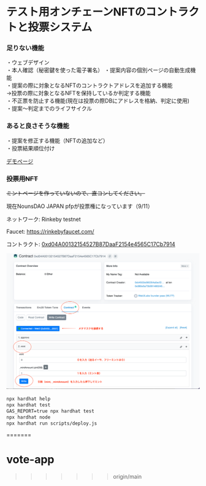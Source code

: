 # テスト用オンチェーンNFTのコントラクトと投票システム

### 足りない機能  

・ウェブデザイン  
・本人確認（秘密鍵を使った電子署名）
・提案内容の個別ページの自動生成機能  
・提案の際に対象となるNFTのコントラクトアドレスを追加する機能  
  →投票の際に対象となるNFTを保持しているか判定する機能  
・不正票を防止する機能(現在は投票の際DBにアドレスを格納、判定に使用)  
・提案〜判定までのライフサイクル  

### あると良さそうな機能  

・提案を修正する機能（NFTの追加など）  
・投票結果順位付け  

[デモページ](https://fluffy-pegasus-f72539.netlify.app/)  

### ~~投票用NFT~~

~~ミントページを作っていないので、直コンしてください。~~  

現在NounsDAO JAPAN pfpが投票権になっています（9/11）  

ネットワーク: Rinkeby testnet  

Faucet: <https://rinkebyfaucet.com/>  

コントラクト: [0xd04A00132154527B87DaaF2154e4565C17Cb7914](https://rinkeby.etherscan.io/address/0xd04A00132154527B87DaaF2154e4565C17Cb7914)  

![直コン解説](howtomint.png)  


```shell
npx hardhat help
npx hardhat test
GAS_REPORT=true npx hardhat test
npx hardhat node
npx hardhat run scripts/deploy.js
```
=======
# vote-app
>>>>>>> origin/main
